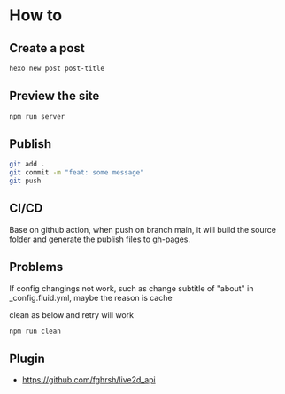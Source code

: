 # How to

## Create a post

```sh
hexo new post post-title
```

## Preview the site

```sh
npm run server
```

## Publish

```sh
git add .
git commit -m "feat: some message"
git push
```

## CI/CD

Base on github action, when push on branch main, it will build the source folder and generate the publish files to gh-pages.

## Problems

If config changings not work, such as change subtitle of "about" in _config.fluid.yml, maybe the reason is cache

clean as below and retry will work

```sh
npm run clean
```

## Plugin

- https://github.com/fghrsh/live2d_api